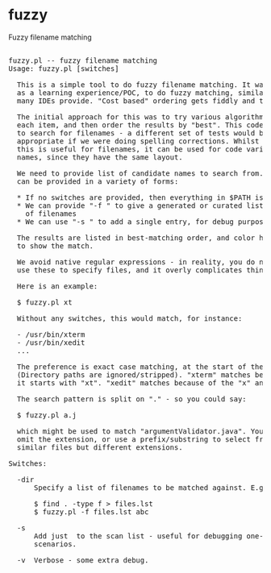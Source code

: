 # fuzzy
Fuzzy filename matching
<pre>

fuzzy.pl -- fuzzy filename matching
Usage: fuzzy.pl [switches] <search-term>

  This is a simple tool to do fuzzy filename matching. It was designed
  as a learning experience/POC, to do fuzzy matching, similar to what
  many IDEs provide. "Cost based" ordering gets fiddly and tricky to debug.

  The initial approach for this was to try various algorithms for
  each item, and then order the results by "best". This code is designed
  to search for filenames - a different set of tests would be
  appropriate if we were doing spelling corrections. Whilst
  this is useful for filenames, it can be used for code variable
  names, since they have the same layout.

  We need to provide list of candidate names to search from. This
  can be provided in a variety of forms:

  * If no switches are provided, then everything in $PATH is chosen.
  * We can provide "-f <filename>" to give a generated or curated list
    of filenames
  * We can use "-s <name>" to add a single entry, for debug purposes.

  The results are listed in best-matching order, and color highlighting
  to show the match.

  We avoid native regular expressions - in reality, you do not
  use these to specify files, and it overly complicates things.

  Here is an example:

  $ fuzzy.pl xt

  Without any switches, this would match, for instance:

  - /usr/bin/xterm
  - /usr/bin/xedit
  ...

  The preference is exact case matching, at the start of the filename.
  (Directory paths are ignored/stripped). "xterm" matches because
  it starts with "xt". "xedit" matches because of the "x" and "t".

  The search pattern is split on "." - so you could say:

  $ fuzzy.pl a.j

  which might be used to match "argumentValidator.java". You can
  omit the extension, or use a prefix/substring to select from
  similar files but different extensions.

Switches:

  -dir <path)
      Scan (find $dir -print) to generate a list of filenames to match
      against.

  -f <filename>
      Specify a list of filenames to be matched against. E.g.

      $ find . -type f > files.lst
      $ fuzzy.pl -f files.lst abc

  -s <name>
      Add just <name> to the scan list - useful for debugging one-shot
      scenarios.

  -v  Verbose - some extra debug.
</pre>
